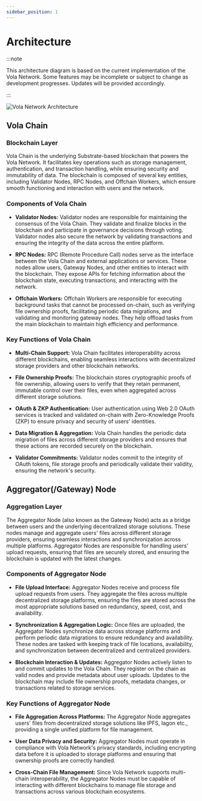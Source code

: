 ```yaml
---
sidebar_position: 1
---
```


# Architecture

:::note

This architecture diagram is based on the current implementation of the Vola Network. Some features may be incomplete or subject to change as development progresses. Updates will be provided accordingly.

:::

![Vola Network Architecture](/diagrams/Vola-Network-Architecture.jpg)

## Vola Chain

### Blockchain Layer

Vola Chain is the underlying Substrate-based blockchain that powers the Vola Network. It facilitates key operations such as storage management, authentication, and transaction handling, while ensuring security and immutability of data. The blockchain is composed of several key entities, including Validator Nodes, RPC Nodes, and Offchain Workers, which ensure smooth functioning and interaction with users and the network.

### Components of Vola Chain

- **Validator Nodes:**
  Validator nodes are responsible for maintaining the consensus of the Vola Chain. They validate and finalize blocks in the blockchain and participate in governance decisions through voting. Validator nodes also secure the network by validating transactions and ensuring the integrity of the data across the entire platform.

- **RPC Nodes:**
  RPC (Remote Procedure Call) nodes serve as the interface between the Vola Chain and external applications or services. These nodes allow users, Gateway Nodes, and other entities to interact with the blockchain. They expose APIs for fetching information about the blockchain state, executing transactions, and interacting with the network.

- **Offchain Workers:**
  Offchain Workers are responsible for executing background tasks that cannot be processed on-chain, such as verifying file ownership proofs, facilitating periodic data migrations, and validating and monitoring gateway nodes. They help offload tasks from the main blockchain to maintain high efficiency and performance.

### Key Functions of Vola Chain

- **Multi-Chain Support:**
  Vola Chain facilitates interoperability across different blockchains, enabling seamless interactions with decentralized storage providers and other blockchain networks.

- **File Ownership Proofs:**
  The blockchain stores cryptographic proofs of file ownership, allowing users to verify that they retain permanent, immutable control over their files, even when aggregated across different storage solutions.

- **OAuth & ZKP Authentication:**
  User authentication using Web 2.0 OAuth services is tracked and validated on-chain with Zero-Knowledge Proofs (ZKP) to ensure privacy and security of users' identities.

- **Data Migration & Aggregation:**
  Vola Chain handles the periodic data migration of files across different storage providers and ensures that these actions are recorded securely on the blockchain.

- **Validator Commitments:**
  Validator nodes commit to the integrity of OAuth tokens, file storage proofs and periodically validate their validity, ensuring the network's security.

## Aggregator(/Gateway) Node

### Aggregation Layer

The Aggregator Node (also known as the Gateway Node) acts as a bridge between users and the underlying decentralized storage solutions. These nodes manage and aggregate users' files across different storage providers, ensuring seamless interactions and synchronization across multiple platforms. Aggregator Nodes are responsible for handling users’ upload requests, ensuring that files are securely stored, and ensuring the blockchain is updated with the latest changes.

### Components of Aggregator Node

- **File Upload Interface:**
  Aggregator Nodes receive and process file upload requests from users. They aggregate the files across multiple decentralized storage platforms, ensuring the files are stored across the most appropriate solutions based on redundancy, speed, cost, and availability.

- **Synchronization & Aggregation Logic:**
  Once files are uploaded, the Aggregator Nodes synchronize data across storage platforms and perform periodic data migrations to ensure redundancy and availability. These nodes are tasked with keeping track of file locations, availability, and synchronization between decentralized and centralized providers.

- **Blockchain Interaction & Updates:**
  Aggregator Nodes actively listen to and commit updates to the Vola Chain. They register on the chain as valid nodes and provide metadata about user uploads. Updates to the blockchain may include file ownership proofs, metadata changes, or transactions related to storage services.

### Key Functions of Aggregator Node

- **File Aggregation Across Platforms:**
  The Aggregator Node aggregates users' files from decentralized storage solutions like IPFS, Iagon etc., providing a single unified platform for file management.

- **User Data Privacy and Security:**
  Aggregator Nodes must operate in compliance with Vola Network's privacy standards, including encrypting data before it is uploaded to storage platforms and ensuring that ownership proofs are correctly handled.

- **Cross-Chain File Management:**
  Since Vola Network supports multi-chain interoperability, the Aggregator Nodes must be capable of interacting with different blockchains to manage file storage and transactions across various blockchain ecosystems.
